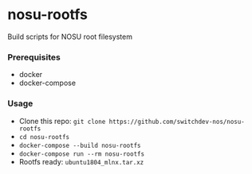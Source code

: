 # nosu-rootfs
Build scripts for NOSU root filesystem

### Prerequisites
- docker
- docker-compose

### Usage

* Clone this repo: `git clone https://github.com/switchdev-nos/nosu-rootfs`
* `cd nosu-rootfs`
* `docker-compose --build nosu-rootfs`
* `docker-compose run --rm nosu-rootfs`
* Rootfs ready: `ubuntu1804_mlnx.tar.xz`
